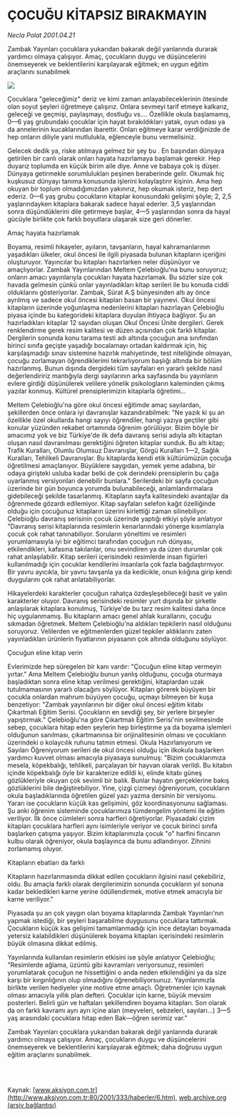 # ÇOCUĞU KİTAPSIZ BIRAKMAYIN

*Necla Polat 2001.04.21*

<div>
 <p class="spot">
  Zambak Yayınları çocuklara  yukarıdan bakarak değil yanlarında  durarak yardımcı olmaya çalışıyor.  Amaç, çocukların duygu ve  düşüncelerini önemseyerek ve  beklentilerini karşılayarak eğitmek;  en uygun eğitim araçlarını  sunabilmek
 </p>
 <p class="metin">
 </p>
 <img border="0" src="/web/20010625055921im_/http://www.aksiyon.com.tr/2001/333/resimler/Cocuk.jpg"/>
 <p class="metin">
  Çocuklara "geleceğimiz" deriz ve kimi zaman anlayabileceklerinin ötesinde olan soyut şeyleri öğretmeye çalışırız. Onlara sevmeyi tarif etmeye kalkarız, geleceği ve geçmişi, paylaşmayı, dostluğu vs.... Özellikle okula başlamamış, 0—6 yaş grubundaki çocuklar için hayat bırakıldıkları yatak, oyun odası ya da annelerinin kucaklarından ibarettir. Onları eğitmeye karar verdiğinizde de hep onların diliyle yani mutlulukla, eğlenceyle bunu vermelisiniz.
 </p>
 <p class="metin">
  Gelecek dedik ya, riske atılmaya gelmez bir şey bu . En başından dünyaya getirilen bir canlı olarak onları hayata hazırlamaya başlamak gerekir. Hep duyarız toplumda en küçük birim aile diye. Anne ve babaya çok iş düşer. Dünyaya getirmekle sorumlulukları peşinen beraberinde gelir. Okumak hiç kuşkusuz dünyayı tanıma konusunda işlerini kolaylaştırır kişinin. Ama hep okuyan bir toplum olmadığımızdan yakınırız, hep okumak isteriz, hep dert ederiz. 0—6 yaş grubu çocukların kitaplar konusundaki gelişimi şöyle; 2, 2,5 yaşlarındayken kitaplara bakarak sadece hayal ederler. 3,5 yaşlarından sonra düşündüklerini dile getirmeye başlar, 4—5 yaşlarından sonra da hayal gücüyle birlikte çok farklı boyutlara ulaşarak size geri dönerler.
 </p>
 <p class="metin">
  Amaç hayata hazırlamak
 </p>
 <p class="metin">
  Boyama, resimli hikayeler, ayıların, tavşanların, hayal kahramanlarının yaşadıkları ülkeler, okul öncesi ile ilgili piyasada bulunan kitapların içeriğini oluşturuyor. Yayıncılar bu kitapları hazırlarken neler düşünüyor ve amaçlıyorlar. Zambak Yayınlarından Meltem Çelebioğlu'na bunu soruyoruz; onların amacı yayınlarıyla çocukları hayata hazırlamak. Bu sözler size çok havada gelmesin çünkü onlar yayınladıkları kitap serileri ile bu konuda ciddi olduklarını gösteriyorlar. Zambak, Sürat A.Ş bünyesinden altı ay önce ayrılmış ve sadece okul öncesi kitapları basan bir yayınevi. Okul öncesi kitapların üzerinde yoğunlaşma nedenlerini kitapları hazırlayan Çelebioğlu piyasa içinde bu kategorideki kitaplara duyulan ihtiyaca bağlıyor. Şu an hazırladıkları kitaplar 12 sayıdan oluşan Okul Öncesi Ünite dergileri. Gerek renklendirme gerek resim kalitesi ve düzen açısından çok farklı kitaplar. Dergilerin sonunda konu tarama testi adı altında çocuğun ana sınıfından birinci sınıfa geçişte yaşadığı bocalamayı ortadan kaldırmak için, hiç karşılaşmadığı sınav sistemine hazırlık mahiyetinde, test niteliğinde olmayan, çocuğu zorlamayan öğrendiklerimi tekrarlıyorum başlığı altında bir bölüm hazırlanmış. Bunun dışında dergideki tüm sayfaları en yararlı şekilde nasıl değerlendiririz mantığıyla dergi sayılarının arka sayfasında bu yayınların evlere girdiği düşünülerek velilere yönelik psikologların kaleminden çıkmış yazılar konmuş.  Kültürel prensiplerimizin kitaplarla öğretimi...
 </p>
 <p class="metin">
  Meltem Çelebioğlu'na göre okul öncesi eğitimde amaç sayılardan, şekillerden önce onlara iyi davranışlar kazandırabilmek: "Ne yazık ki şu an özellikle özel okullarda hangi sayıyı öğrendiler, hangi yazıya geçtiler gibi konular yüzünden rekabet ortamında öğrenim görülüyor. Bizim böyle bir amacımız yok ve biz Türkiye'de ilk defa davranış serisi adıyla altı kitaptan oluşan nasıl davranılması gerektiğini öğreten kitaplar sunduk. Bu altı kitap; Trafik Kuralları, Olumlu Olumsuz Davranışlar, Görgü Kuralları 1—2, Sağlık Kuralları, Tehlikeli Davranışlar. Bu kitaplarda kendi etik kültürümüzün çocuğa öğretilmesi amaçlanıyor. Büyüklere saygıdan, yemek yeme adabına, bir odaya girişteki usluba kadar belki de çok derindeki prensiplerin bu çağa uyarlanmış versiyonları denebilir bunlara." Serilerdeki bir sayfa çocuğun üzerinde bir gün boyunca yorumda bulunabileceği, anlamlandırmalara gidebileceği şekilde tasarlanmış. Kitapların sayfa kalitesindeki avantajlar da öğrenmede gözardı edilemiyor. Kitap sayfaları selefon kağıt özelliğinde olduğu için çocuğunuz kitapların üzerini kirlettiği zaman silinebiliyor. Çelebioğlu davranış serisinin çocuk üzerinde yaptığı etkiyi şöyle anlatıyor "Davranış serisi kitaplarında resimlerin kenarlarındaki yönerge kısımlarıyla çocuk çok rahat tanınabiliyor. Soruların yöneltimi ve resimleri yorumlamasıyla iyi bir eğitimci tarafından çocuğun ruh dünyası, etkilendikleri, kafasına takılanlar, onu sevindiren ya da üzen durumlar çok rahat anlaşılabilir. Kitap serileri içerisindeki resimlerde insan figürleri kullanılmadığı için çocuklar kendilerini insanlarla çok fazla bağdaştırmıyor. Bir yavru ayıcıkla, bir yavru tavşanla ya da kedicikle, onun kılığına girip kendi duygularını çok rahat anlatabiliyorlar.
 </p>
 <p class="metin">
  Hikayelerdeki karakterler çocuğun rahatça özdeşleşebileceği basit ve yalın karakterler oluyor. Davranış serisindeki resimler yurt dışında bir şirketle anlaşılarak kitaplara konulmuş, Türkiye'de bu tarz resim kalitesi daha önce hiç uygulanmamış. Bu kitapların amacı genel ahlak kurallarını, çocuğu sıkmadan öğretmek. Meltem Çelebioğlu'na aldıkları tepkilerin nasıl olduğunu soruyoruz. Velilerden ve eğitmenlerden güzel tepkiler aldıklarını zaten yayınladıkları ürünlerin fiyatlarının piyasanın çok altında olduğunu söylüyor.
 </p>
 <p class="metin">
  Çocuğun eline kitap verin
 </p>
 <p class="metin">
  Evlerimizde hep süregelen bir kanı vardır: "Çocuğun eline kitap vermeyin yırtar." Ama Meltem Çelebioğlu bunun yanlış olduğunu, çocuğa oturmaya başladıktan sonra eline kitap verilmesi gerektiğini, kitaplardan uzak tutulmamasının yararlı olacağını söylüyor. Kitapları görerek büyüyen bir çocukla onlardan mahrum büyüyen çocuğu, uçmayı bilmeyen bir kuşa benzetiyor: "Zambak yayınlarının bir diğer okul öncesi eğitim kitabı Çıkartmalı Eğitim Serisi. Çocukların en sevdiği şey, bir yerlere birşeyler yapıştırmak." Çelebioğlu'na göre Çıkartmalı Eğitim Serisi'nin sevilmesinde sebep, çocuklara hitap eden şeylerin hep birleştirme ya da boyama işlemleri olduğunun sanılması, çıkartmanınsa bir orijinalitesinin olması ve çocukların üzerindeki o kolaycılık ruhunu tatmin etmesi. Okula Hazırlanıyorum ve Sayıları Öğreniyorum serileri de okul öncesi olduğu için ilkokula başlarken yardımcı kuvvet olması amacıyla piyasaya sunulmuş: "Bizim çocuklarımıza mesela, köpekbalığı, tehlikeli, parçalayan bir hayvan olarak verildi. Bu kitabın içinde köpekbalığı öyle bir karakterize edildi ki, elinde kitabı güneş gözlükleriyle okuyan çok sevimli bir balık. Bunlar hayatın gerçeklerine bakış gözlüklerini bile değiştirebiliyor. Yine, çizgi çizmeyi öğreniyorum, çocukların okula başladıklarında öğretilen güzel yazı yazma dersinin bir versiyonu. Yararı ise çocukların küçük kas gelişimini, göz koordinasyonunu sağlaması. Şu anki öğrenim sisteminde çocuklarımıza tümdengelim yöntemi ile eğitim veriliyor. İlk önce cümleleri sonra harfleri öğretiyorlar. Piyasadaki çizim kitapları çocuklara harfleri aynı isimleriyle veriyor ve çocuk birinci sınıfa başlarken çatışma yaşıyor. Bizim kitaplarımızla çocuk "o" harfini fincanın kulbu olarak öğreniyor, okula başlayınca da bunu adlandırıyor. Zihnini zorlamamış oluyor.
 </p>
 <p class="metin">
  Kitapların ebatları da farklı
 </p>
 <p class="metin">
  Kitapların hazırlanmasında dikkat edilen çocukların ilgisini nasıl çekebiliriz, oldu. Bu amaçla farklı olarak dergilerimizin sonunda çocukların yıl sonuna kadar bekledikleri karne yerine ödüllendirmek, motive etmek amacıyla bir karne veriliyor."
 </p>
 <p class="metin">
  Piyasada şu an çok yaygın olan boyama kitaplarında Zambak Yayınları'nın yapmak istediği, bir şeyleri başarabilme duygusunu çocuklara tattırmak. Çocukların küçük kas gelişimi tamamlanmadığı için ince detayları boyamada yetersiz kalabildikleri düşünülerek boyama kitapları içerisindeki resimlerin büyük olmasına dikkat edilmiş.
 </p>
 <p class="metin">
  Yayınlarında kullanılan resimlerin etkisini ise şöyle anlatıyor Çelebioğlu; "Resimlerde ağlama, üzüntü gibi kavramları veriyorsunuz, resimleri yorumlatarak çocuğun ne hissettiğini o anda neden etkilendiğini ya da size karşı bir kırgınlığının olup olmadığını öğrenebiliyorsunuz. Yayınlarımızla birlikte verilen hediyeler yine motive etme amaçlı. Öğretmenler için kaynak olması amacıyla yıllık plan defteri. Çocuklar için karne, büyük mevsim posterleri. Belirli gün ve haftaları şekillendiren boyama kitapları. Son olarak da on farklı kavramı ayrı ayrı içine alan (meyveleri, sebzeleri, sayıları...) 3—5 yaş arasındaki çocuklara hitap eden Bak—öğren serimiz var."
 </p>
 <p class="metin">
  Zambak Yayınları çocuklara yukarıdan bakarak değil yanlarında durarak yardımcı olmaya çalışıyor. Amaç, çocukların duygu ve düşüncelerini önemseyerek ve beklentilerini karşılayarak eğitmek; daha doğrusu uygun eğitim araçlarını sunabilmek.
 </p>
 <p class="metin">
 </p>
 <br/>
 <br/>
</div>

Kaynak: [www.aksiyon.com.tr](http://www.aksiyon.com.tr:80/2001/333/haberler/6.htm), [web.archive.org (arşiv bağlantısı)](http://web.archive.org/web/20010625055921/http://www.aksiyon.com.tr:80/2001/333/haberler/6.htm)
